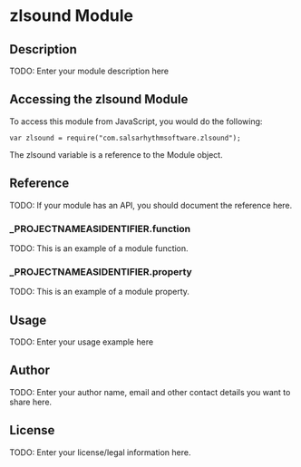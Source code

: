 # zlsound Module

## Description

TODO: Enter your module description here

## Accessing the zlsound Module

To access this module from JavaScript, you would do the following:

	var zlsound = require("com.salsarhythmsoftware.zlsound");

The zlsound variable is a reference to the Module object.	

## Reference

TODO: If your module has an API, you should document
the reference here.

### ___PROJECTNAMEASIDENTIFIER__.function

TODO: This is an example of a module function.

### ___PROJECTNAMEASIDENTIFIER__.property

TODO: This is an example of a module property.

## Usage

TODO: Enter your usage example here

## Author

TODO: Enter your author name, email and other contact
details you want to share here. 

## License

TODO: Enter your license/legal information here.
